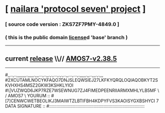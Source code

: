 
# [ [nailara 'protocol seven' project](http://nailara.network/) ]

### [ source code version : ZKS7ZF7PMY-4849.0 ]

### ( this is the public domain [license](../license)d 'base' branch )
---
## current [release](https://github.com/nailara-technologies/protocol-7/releases) \\\\// [AMOS7-v2.38.5](https://github.com/nailara-technologies/protocol-7/releases/tag/AMOS7-v2.38.5)
---

#,,..,..,,,,,,,,.,,,,,.,,,...,..,,.,.,...,.,.,..,,...,...,.,,,,,.,,..,,,.,.,,,
#2XCUTAMLNOCYKFAQO7DNJSLEQWSIEJ27LKFKYQRQLOQIAQOBKYT2SKVHXHS4MSZ2GKW3KSHKLYIOI
#\\\|VUZWQD6JKP7RZE7WSEWNUG7ZJ4FIMEDPEENRIIARMXMHLYLB5MF \ / AMOS7 \ YOURUM ::
#\[7]CENWCWETBEOLIKJ3MAIWTZLBTIFBH4KDPYFVS3KAOISYGXBSHYCI 7  DATA SIGNATURE ::
#:::::::::::::::::::::::::::::::::::::::::::::::::::::::::::::::::::::::::::::
